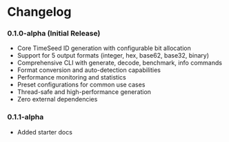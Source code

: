 # Changelog

### 0.1.0-alpha (Initial Release)
- Core TimeSeed ID generation with configurable bit allocation
- Support for 5 output formats (integer, hex, base62, base32, binary)
- Comprehensive CLI with generate, decode, benchmark, info commands
- Format conversion and auto-detection capabilities
- Performance monitoring and statistics
- Preset configurations for common use cases
- Thread-safe and high-performance generation
- Zero external dependencies

### 0.1.1-alpha
- Added starter docs